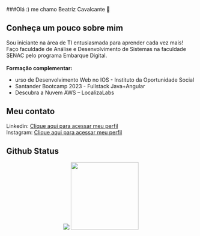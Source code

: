 ###Olá :) me chamo Beatriz Cavalcante 👋

<div>
  <h2>Conheça um pouco sobre mim</h2>
  <p>
    Sou iniciante na área de TI entusiasmada para aprender cada vez mais! <br>
    Faço faculdade de Análise e Desenvolvimento de Sistemas na faculdade SENAC pelo programa Embarque Digital. <br> <br>
    <strong>Formação complementar:</strong> <br>
    <ul>
      <li>urso de Desenvolvimento Web no IOS - Instituto da Oportunidade Social </li>
      <li>Santander Bootcamp 2023 - Fullstack Java+Angular</li>
      <li>Descubra a Nuvem AWS – LocalizaLabs</li>
    </ul>  
  </p>
</div>

<div>
  <h2>Meu contato</h2>
  <p>
    Linkedin: <a href="https://www.linkedin.com/in/beatriz-cavalcante-554542271/">Clique aqui para acessar meu perfil</a> <br>
    Instagram: <a href="https://www.instagram.com/beatriiz_cavalcante/?igshid=MmU2YjMzNjRlOQ%3D%3D">Clique aqui para acessar meu perfil</a>
  </p>
</div>
  <h2>Github Status</h2>
<div align="center">
    <img src="https://github-readme-stats.vercel.app/api/top-langs/?username=Beatriiz-Cavalcante&layout=compact&langs_count=10&theme=dracula"/> 
  <img height="180em" src="https://github-readme-stats.vercel.app/api?username=Beatriiz-Cavalcante&show_icons=true&theme=dracula&include_all_commits=true&count_private=true"/> 
 
</div>
<!--
Here are some ideas to get you started:

- 🔭 I’m currently working on ...
- 🌱 I’m currently learning ...
- 👯 I’m looking to collaborate on ...
- 🤔 I’m looking for help with ...
- 💬 Ask me about ...
- 📫 How to reach me: ...
- 😄 Pronouns: ...
- ⚡ Fun fact: ...
-->
